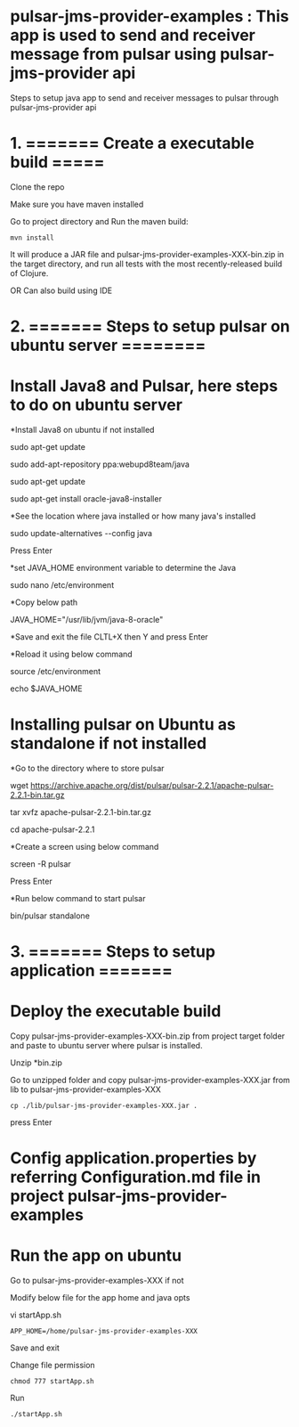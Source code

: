 # pulsar-jms-provider-examples : This app is used to send and receiver message from pulsar using pulsar-jms-provider api

Steps to setup java app to send and receiver messages to pulsar through pulsar-jms-provider api

# 1. ======= Create a executable build =====

Clone the repo

Make sure you have maven installed

Go to project directory and Run the maven build:

    mvn install

It will produce a JAR file and pulsar-jms-provider-examples-XXX-bin.zip in the target directory, and run all tests with the most recently-released build of Clojure.

OR
Can also build using IDE


# 2. ======= Steps to setup pulsar on ubuntu server ========

# Install Java8 and Pulsar, here steps to do on ubuntu server

*Install Java8 on ubuntu if not installed

sudo apt-get update

sudo add-apt-repository ppa:webupd8team/java

sudo apt-get update

sudo apt-get install oracle-java8-installer

*See the location where java installed or how many java's installed

sudo update-alternatives --config java

Press Enter

*set JAVA_HOME environment variable to determine the Java

sudo nano /etc/environment

*Copy below path

JAVA_HOME="/usr/lib/jvm/java-8-oracle"

*Save and exit the file CLTL+X then Y and press Enter

*Reload it using below command

source /etc/environment

echo $JAVA_HOME

# Installing pulsar on Ubuntu as standalone if not installed

*Go to the directory where to store pulsar

wget https://archive.apache.org/dist/pulsar/pulsar-2.2.1/apache-pulsar-2.2.1-bin.tar.gz

tar xvfz apache-pulsar-2.2.1-bin.tar.gz

cd apache-pulsar-2.2.1

*Create a screen using below command

screen -R pulsar

Press Enter

*Run below command to start pulsar

bin/pulsar standalone

# 3. ======= Steps to setup application =======

# Deploy the executable build

Copy pulsar-jms-provider-examples-XXX-bin.zip from project target folder and paste to ubuntu server where pulsar is installed.

Unzip *bin.zip

Go to unzipped folder and copy pulsar-jms-provider-examples-XXX.jar from lib to pulsar-jms-provider-examples-XXX

    cp ./lib/pulsar-jms-provider-examples-XXX.jar .

  press Enter

# Config application.properties by referring Configuration.md file in project pulsar-jms-provider-examples

# Run the app on ubuntu

Go to pulsar-jms-provider-examples-XXX if not

Modify below file for the app home and java opts

vi startApp.sh

    APP_HOME=/home/pulsar-jms-provider-examples-XXX

Save and exit

Change file permission

    chmod 777 startApp.sh
Run

    ./startApp.sh